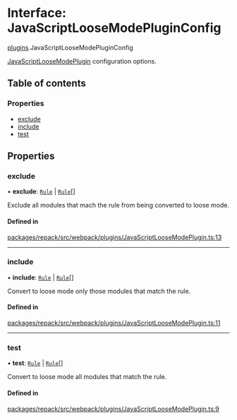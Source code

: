 # Interface: JavaScriptLooseModePluginConfig

[plugins](../modules/plugins.md).JavaScriptLooseModePluginConfig

[JavaScriptLooseModePlugin](../classes/plugins.JavaScriptLooseModePlugin.md) configuration options.

## Table of contents

### Properties

- [exclude](./plugins.JavaScriptLooseModePluginConfig.md#exclude)
- [include](./plugins.JavaScriptLooseModePluginConfig.md#include)
- [test](./plugins.JavaScriptLooseModePluginConfig.md#test)

## Properties

### exclude

• **exclude**: [`Rule`](../types/Rule.md) \| [`Rule`](../types/Rule.md)[]

Exclude all modules that mach the rule from being converted to loose mode.

#### Defined in

[packages/repack/src/webpack/plugins/JavaScriptLooseModePlugin.ts:13](https://github.com/callstack/repack/blob/1d9a1bb/packages/repack/src/webpack/plugins/JavaScriptLooseModePlugin.ts#L13)

___

### include

• **include**: [`Rule`](../types/Rule.md) \| [`Rule`](../types/Rule.md)[]

Convert to loose mode only those modules that match the rule.

#### Defined in

[packages/repack/src/webpack/plugins/JavaScriptLooseModePlugin.ts:11](https://github.com/callstack/repack/blob/1d9a1bb/packages/repack/src/webpack/plugins/JavaScriptLooseModePlugin.ts#L11)

___

### test

• **test**: [`Rule`](../types/Rule.md) \| [`Rule`](../types/Rule.md)[]

Convert to loose mode all modules that match the rule.

#### Defined in

[packages/repack/src/webpack/plugins/JavaScriptLooseModePlugin.ts:9](https://github.com/callstack/repack/blob/1d9a1bb/packages/repack/src/webpack/plugins/JavaScriptLooseModePlugin.ts#L9)
